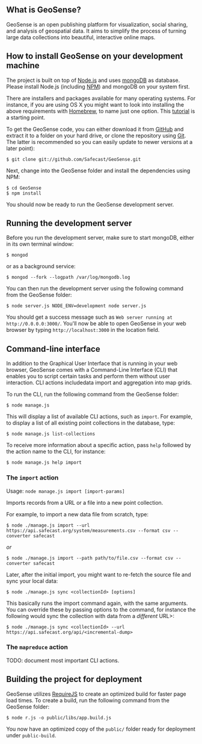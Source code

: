 ## What is GeoSense?

GeoSense is an open publishing platform for visualization, social sharing, and analysis of geospatial data. It aims to simplify the process of turning large 
data collections into beautiful, interactive online maps.

## How to install GeoSense on your development machine

The project is built on top of [Node.js](http://nodejs.org/) and uses 
[mongoDB](http://www.mongodb.org/) as database. Please install Node.js 
(including [NPM](https://npmjs.org/)) and mongoDB on your system first.

There are installers and packages available for many operating systems. For 
instance, if you are using OS X you might want to look into installing the 
above requirements with [Homebrew](http://mxcl.github.com/homebrew/), to name 
just one option. This 
[tutorial](http://dreamerslab.com/blog/en/how-to-setup-a-node-js-development-environment-on-mac-osx-lion/) is a starting point.

To get the GeoSense code, you can either download it from 
[GitHub](https://github.com/Safecast/GeoSense) and extract it to a folder on
your hard drive, or clone the repository using [Git](http://git-scm.com/). 
The latter is recommended so you can easily update to newer versions at a 
later point):

	$ git clone git://github.com/Safecast/GeoSense.git

Next, change into the GeoSense folder and install the dependencies using NPM:

	$ cd GeoSense
	$ npm install

You should now be ready to run the GeoSense development server.


## Running the development server

Before you run the development server, make sure to start mongoDB, either in 
its own terminal window:

	$ mongod

or as a background service:

	$ mongod --fork --logpath /var/log/mongodb.log

You can then run the development server using the following command from the 
GeoSense folder:

	$ node server.js NODE_ENV=development node server.js

You should get a success message such as `Web server running at 
http://0.0.0.0:3000/`. You'll now be able to open GeoSense in your web
browser by typing `http://localhost:3000` in the location field.


## Command-line interface

In addition to the Graphical User Interface that is running in your web 
browser, GeoSense comes with a Command-Line Interface (CLI) that enables you 
to script certain tasks and perform them without user interaction. CLI actions 
includedata import and aggregation into map grids.

To run the CLI, run the following command from the GeoSense folder:

	$ node manage.js

This will display a list of available CLI actions, such as `import`. For 
example, to display a list of all existing point collections in the database, 
type:

	$ node manage.js list-collections

To receive more information about a specific action, pass `help` followed by 
the action name to the CLI, for instance:

	$ node manage.js help import


### The `import` action

Usage: `node manage.js import [import-params]`

Imports records from a URL or a file into a new point collection.

For example, to import a new data file from scratch, type:

	$ node ./manage.js import --url https://api.safecast.org/system/measurements.csv --format csv --converter safecast

*or*

	$ node ./manage.js import --path path/to/file.csv --format csv --converter safecast

Later, after the initial import, you might want to re-fetch the source file and sync your local data:

	$ node ./manage.js sync <collectionId> [options]

This basically runs the import command again, with the same arguments. You can override these by passing options to the command, for instance the following would sync the collection with data from a *different* URL>:

	$ node ./manage.js sync <collectionId> --url https://api.safecast.org/api/<incremental-dump>


### The `mapreduce` action

TODO: document most important CLI actions.


## Building the project for deployment

GeoSense utilizes [RequireJS](http://requirejs.org/) to create an optimized 
build for faster page load times. To create a build, run the following command 
from the GeoSense folder:

	$ node r.js -o public/libs/app.build.js

You now have an optimized copy of the `public/` folder ready for deployment 
under `public-build`.
